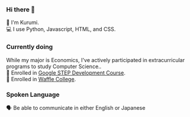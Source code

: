 ### Hi there 👋
💖 I'm Kurumi. <br>
💻 I use Python, Javascript, HTML, and CSS.<br>

### Currently doing
While my major is Economics, I've actively participated in extracurricular programs to study Computer Science..<br>
👧 Enrolled in <a href="https://buildyourfuture.withgoogle.com/programs/step/" target="_blank">Google STEP Development Course</a>.<br>
🎒 Enrolled in <a href="https://www.college.waffle-waffle.org/" target="_blank">Waffle College</a>.

### Spoken Language
🗣 Be able to communicate in either English or Japanese <br>
